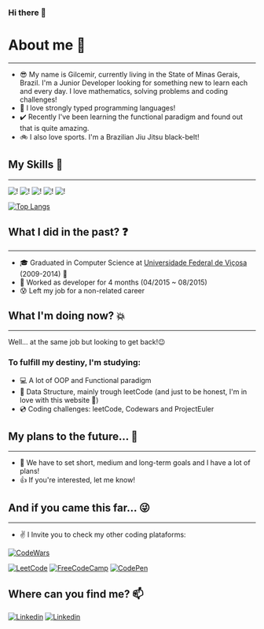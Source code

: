 ### Hi there 👋

# About me 🙈
----------
- 😎 My name is Gilcemir, currently living in the State of Minas Gerais, Brazil. I'm a Junior Developer looking for something new to learn each and every day. I love mathematics, solving problems and coding challenges!
- 🚀 I love strongly typed programming languages!
- ✔️ Recently I've been learning the functional paradigm and found out that is quite amazing.
- 🚲 I also love sports. I'm a Brazilian Jiu Jitsu black-belt!
  

## My Skills 👶
---------
![!](https://img.shields.io/badge/.NET-512BD4?style=for-the-badge&logo=dotnet&logoColor=white) ![!](https://img.shields.io/badge/C%23-239120?style=for-the-badge&logo=c-sharp&logoColor=white) ![!](https://img.shields.io/badge/C%2B%2B-00599C?style=for-the-badge&logo=c%2B%2B&logoColor=white) ![!](	https://img.shields.io/badge/JavaScript-323330?style=for-the-badge&logo=javascript&logoColor=F7DF1E) ![!](https://camo.githubusercontent.com/988b23566a8e239f9717abbed64d36834115c8a8c7082a71c358e04f47f8398c/68747470733a2f2f696d672e736869656c64732e696f2f62616467652f4d7953514c2d3030303030463f7374796c653d666f722d7468652d6261646765266c6f676f3d6d7973716c266c6f676f436f6c6f723d7768697465)

[![Top Langs](https://github-readme-stats.vercel.app/api/top-langs/?username=Gilcemir)](https://github.com/Gilcemir)



## What I did in the past? ❓
----------------------------
- 🎓 Graduated in Computer Science at [Universidade Federal de Viçosa](www.ufv.br) (2009-2014) 📓
- 👷 Worked as developer for 4 months (04/2015 ~ 08/2015) 
- 😰 Left my job for a non-related career

## What I'm doing now? 💥
----------------------
Well... at the same job but looking to get back!😉

### To fulfill my destiny, I'm studying:
- 💻 A lot of OOP and Functional paradigm 
- 📃 Data Structure, mainly trough leetCode (and just to be honest, I'm in love with this website 💛)
- 💿 Coding challenges: leetCode, Codewars and ProjectEuler

## My plans to the future... 📆
-----------------------
+ 💭 We have to set short, medium and long-term goals and I have a lot of plans!
+ 👍 If you're interested, let me know!


## And if you came this far... 😜 
--------
- ✌️ I Invite you to check my other coding plataforms:
  

[![CodeWars](https://www.codewars.com/users/Gilcemir/badges/small)](https://www.codewars.com/users/Gilcemir)

[![LeetCode](https://img.shields.io/badge/-LeetCode-FFA116?style=for-the-badge&logo=LeetCode&logoColor=black)](https://leetcode.com/gangelofilho/) [![FreeCodeCamp](https://img.shields.io/badge/freecodecamp-27273D?style=for-the-badge&logo=freecodecamp&logoColor=whit)](https://www.freecodecamp.org/gilcemir) [![CodePen](https://img.shields.io/badge/Codepen-000000?style=for-the-badge&logo=codepen&logoColor=white)](https://codepen.io/gilcemir)


## Where can you find me? 📫
[![Linkedin](https://img.shields.io/badge/LinkedIn-0077B5?style=for-the-badge&logo=linkedin&logoColor=white)](https://www.linkedin.com/in/gilcemir-filho/) [![Linkedin](https://camo.githubusercontent.com/571384769c09e0c66b45e39b5be70f68f552db3e2b2311bc2064f0d4a9f5983b/68747470733a2f2f696d672e736869656c64732e696f2f62616467652f476d61696c2d4431343833363f7374796c653d666f722d7468652d6261646765266c6f676f3d676d61696c266c6f676f436f6c6f723d7768697465)](mailto:gangelofilho@gmail.com) 




